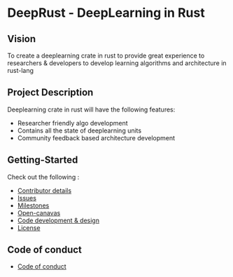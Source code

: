 
# DeepRust - DeepLearning in Rust

## Vision

To create a deeplearning crate in rust to provide great experience to researchers & developers to develop learning algorithms and architecture in rust-lang

## Project Description

Deeplearning crate in rust will have the following features:

* Researcher friendly algo development
* Contains all the state of deeplearning units
* Community feedback based architecture development 

## Getting-Started

Check out the following :

* [Contributor details](https://github.com/dvigneshwer/deeprust/blob/master/contributor/CONTRIBUTOR.md)
* [Issues](https://github.com/dvigneshwer/deeprust/issues)
* [Milestones](https://github.com/dvigneshwer/deeprust/milestone/1)
* [Open-canavas](https://github.com/dvigneshwer/deeprust/blob/master/open-canvas/open-canvas.md)
* [Code development & design](https://github.com/dvigneshwer/deeprust/tree/master/code)
* [License](https://github.com/dvigneshwer/deeprust/blob/master/license/LICENSE.md)

## Code of conduct

* [Code of conduct](https://github.com/dvigneshwer/deeprust/blob/master/code_of_conduct/code_of_conduct.md) 
